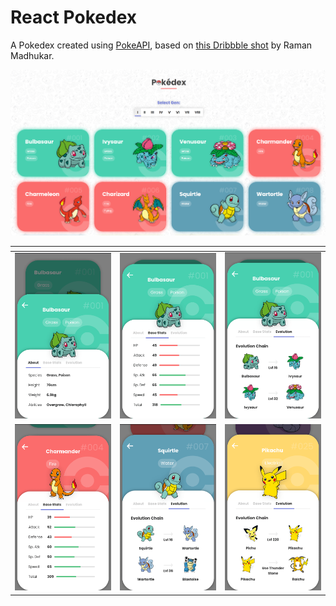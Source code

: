 # React Pokedex

A Pokedex created using [PokeAPI](https://pokeapi.co/docs/v2), based on [this Dribbble shot](https://dribbble.com/shots/6540871-Pokedex-App) by  Raman Madhukar.

!["Preview Image"](./img/preview-0.png)


| <!--                                --> | <!--                                --> | <!--                                --> |
|-----------------------------------------|-----------------------------------------|-----------------------------------------|
| !["Preview Image"](./img/preview-1.png) | !["Preview Image"](./img/preview-2.png) | !["Preview Image"](./img/preview-3.png) |
| !["Preview Image"](./img/preview-4.png) | !["Preview Image"](./img/preview-5.png) | !["Preview Image"](./img/preview-6.png) |     